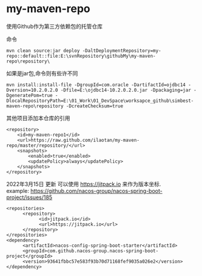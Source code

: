 # my-maven-repo
使用Github作为第三方依赖包的托管仓库

命令  
```
mvn clean source:jar deploy -DaltDeploymentRepository=my-repo::default::file:E:\svnRepository\githubMy\my-maven-repo\repository\

```
如果是jar包,命令则有些许不同
```
mvn install:install-file -DgroupId=com.oracle -DartifactId=ojdbc14 -Dversion=10.2.0.2.0 -Dfile=E:\ojdbc14-10.2.0.2.0.jar -Dpackaging=jar -DgeneratePom=true -DlocalRepositoryPath=E:\01_Work\01_DevSpace\worksapce_github\simbest-maven-repo\repository -DcreateChecksum=true 

```

其他项目添加本仓库的引用  
```
<repository>
    <id>my-maven-repo1</id>
    <url>https://raw.github.com/ilaotan/my-maven-repo/master/repository/</url>
    <snapshots>
        <enabled>true</enabled>
        <updatePolicy>always</updatePolicy>
    </snapshots>
</repository>
```

2022年3月15日 更新
可以使用 https://jitpack.io 来作为版本坐标.  
example: https://github.com/nacos-group/nacos-spring-boot-project/issues/185  

```
<repositories>
	  <repository>
		    <id>jitpack.io</id>
		    <url>https://jitpack.io</url>
	  </repository>
</repositories>
<dependency>
	  <artifactId>nacos-config-spring-boot-starter</artifactId>
	  <groupId>com.github.nacos-group.nacos-spring-boot-project</groupId>
	  <version>93641fbbc57e583f93b70d71168fef9035a026e2</version>
</dependency>
```
